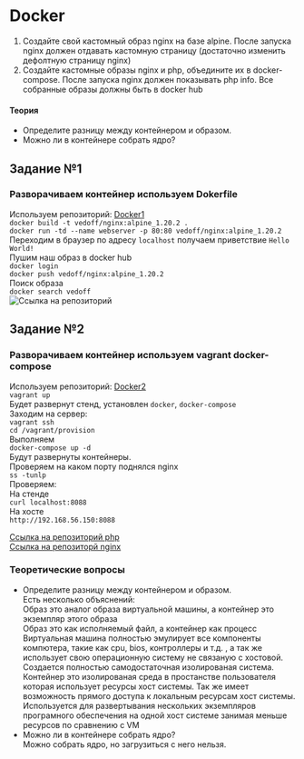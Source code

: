 # Docker
1. Создайте свой кастомный образ nginx на базе alpine. После запуска nginx должен
отдавать кастомную страницу (достаточно изменить дефолтную страницу nginx)
2. Создайте кастомные образы nginx и php, объедините их в docker-compose.
После запуска nginx должен показывать php info.
Все собранные образы должны быть в docker hub
#### Теория
 - Определите разницу между контейнером и образом.
 - Можно ли в контейнере собрать ядро?

## Задание №1
### Разворачиваем контейнер используем Dokerfile
Используем репозиторий: [Docker1](https://github.com/vedoff/otus-docker/tree/main/Docker1) \
`docker build -t vedoff/nginx:alpine_1.20.2 .` \
`docker run -td --name webserver -p 80:80 vedoff/nginx:alpine_1.20.2` \
Переходим в браузер по адресу `localhost` получаем приветствие `Hello World!` \
Пушим наш образ в docker hub \
`docker login` \
`docker push vedoff/nginx:alpine_1.20.2` \
Поиск образа \
`docker search vedoff` \
![Ссылка на репозиторий](https://hub.docker.com/r/vedoff/nginx)
## Задание №2
### Разворачиваем контейнер используем vagrant docker-compose
Используем репозиторий: [Docker2](https://github.com/vedoff/otus-docker/tree/main/Docker2) \
`vagrant up` \
Будет развернут стенд, установлен `docker`, `docker-compose` \
Заходим на сервер: \
`vagrant ssh` \
`cd /vagrant/provision` \
Выполняем \
`docker-compose up -d` \
Будут развернуты контейнеры. \
Проверяем на каком порту поднялся nginx \
`ss -tunlp` \
Проверяем: \
На стенде \
`curl localhost:8088` \
На хосте \
`http://192.168.56.150:8088` 

[Ссылка на репозиторий php](https://hub.docker.com/repository/docker/vedoff/php) \
[Ссылка на репозиторй nginx](https://hub.docker.com/repository/docker/vedoff/nginx)

### Теоретические вопросы
   - Определите разницу между контейнером и образом. \
    Есть несколько объяснений: \
        Образ это аналог образа виртуальной машины, а контейнер это экземпляр этого образа \
        Образ это как исполняемый файл, а контейнер как процесс \
        Виртуальная машина полностью эмулирует все компоненты компютера, такие как cpu, bios, контроллеры и т.д. , а так же использует свою операционную систему не связаную с хостовой. Создается полностью самодостаточная изолированая система. \
        Контейнер это изолированая среда в простанстве пользователя которая использует ресурсы хост системы. Так же имеет возможность прямого доступа к локальным ресурсам хост системы. Используется для развертывания нескольких экземпляров програмного обеспечения на одной хост системе занимая меньше ресурсов по сравнению с VM
   - Можно ли в контейнере собрать ядро? \
    Можно собрать ядро, но загрузиться с него нельзя.

